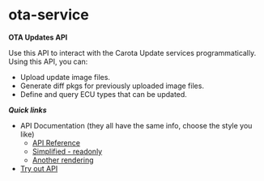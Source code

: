 # ota-service


**OTA Updates API**

Use this API to interact with the Carota Update services programmatically.
Using this API, you can:
- Upload update image files.
- Generate diff pkgs for previously uploaded image files.
- Define and query ECU types that can be updated.

***Quick links***
- API Documentation (they all have the same info, choose the style you like)
  - [API Reference](https://sunvir.github.io/ota-service/apispec.html)
  - [Simplified - readonly](https://sunvir.github.io/ota-service/apispec-readview.html)
  - [Another rendering](https://sunvir.stoplight.io/docs/ota-service/OTAService.json)
- [Try out API](https://sunvir.stoplight.io/docs/ota-service/OTAService.json)
